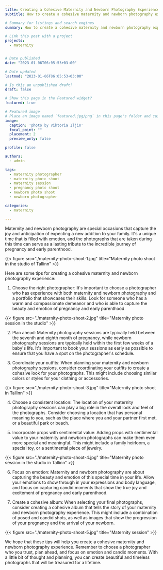 ```yaml
---
title: Creating a Cohesive Maternity and Newborn Photography Experience
subtitle: How to create a cohesive maternity and newborn photography experience

# Summary for listings and search engines
summary: How to create a cohesive maternity and newborn photography experience

# Link this post with a project
projects: 
  - maternity


# Date published
date: "2023-01-06T06:05:53+03:00"

# Date updated
lastmod: "2023-01-06T06:05:53+03:00"

# Is this an unpublished draft?
draft: false

# Show this page in the Featured widget?
featured: true

# Featured image
# Place an image named `featured.jpg/png` in this page's folder and customize its options here.
image:
  caption: 'photo by Viktoria Iljin'
  focal_point: ""
  placement: 2
  preview_only: false

profile: false

authors:
  - admin

tags:
  - maternity photographer
  - maternity photo shoot
  - maternity session
  - pregnancy photo shoot
  - newborn photo shoot
  - newborn photographer

categories:
  - maternity

---
```

Maternity and newborn photography are special occasions that capture the joy and anticipation of expecting a new addition to your family. It's a unique time that is filled with emotion, and the photographs that are taken during this time can serve as a lasting tribute to the incredible journey of pregnancy and early parenthood. 

{{< figure src="./maternity-photo-shoot-1.jpg" title="Maternity photo shoot in the studio of Tallinn" >}}

Here are some tips for creating a cohesive maternity and newborn photography experience:

1. Choose the right photographer: It's important to choose a photographer who has experience with both maternity and newborn photography and a portfolio that showcases their skills. Look for someone who has a warm and compassionate demeanor and who is able to capture the beauty and emotion of pregnancy and early parenthood.

{{< figure src="./maternity-photo-shoot-2.jpg" title="Maternity photo session in the studio" >}}

2. Plan ahead: Maternity photography sessions are typically held between the seventh and eighth month of pregnancy, while newborn photography sessions are typically held within the first few weeks of a baby's life. It's important to book your sessions as early as possible to ensure that you have a spot on the photographer's schedule.

3. Coordinate your outfits: When planning your maternity and newborn photography sessions, consider coordinating your outfits to create a cohesive look for your photographs. This might include choosing similar colors or styles for your clothing or accessories.

{{< figure src="./maternity-photo-shoot-3.jpg" title="Maternity photo shoot in Tallinn" >}}

4. Choose a consistent location: The location of your maternity photography sessions can play a big role in the overall look and feel of the photographs. Consider choosing a location that has personal meaning to you, such as the place where you and your partner first met, or a beautiful park or beach.

5. Incorporate props with sentimental value: Adding props with sentimental value to your maternity and newborn photographs can make them even more special and meaningful. This might include a family heirloom, a special toy, or a sentimental piece of jewelry.

{{< figure src="./maternity-photo-shoot-4.jpg" title="Maternity photo session in the studio in Tallinn" >}}

6. Focus on emotion: Maternity and newborn photography are about capturing the beauty and emotion of this special time in your life. Allow your emotions to show through in your expressions and body language, and focus on capturing candid moments that show the true joy and excitement of pregnancy and early parenthood.

7. Create a cohesive album: When selecting your final photographs, consider creating a cohesive album that tells the story of your maternity and newborn photography experience. This might include a combination of posed and candid shots, as well as images that show the progression of your pregnancy and the arrival of your newborn.

{{< figure src="./maternity-photo-shoot-5.jpg" title="Maternity session" >}}

We hope that these tips will help you create a cohesive maternity and newborn photography experience. Remember to choose a photographer who you trust, plan ahead, and focus on emotion and candid moments. With a little bit of thought and planning, you can create beautiful and timeless photographs that will be treasured for a lifetime.